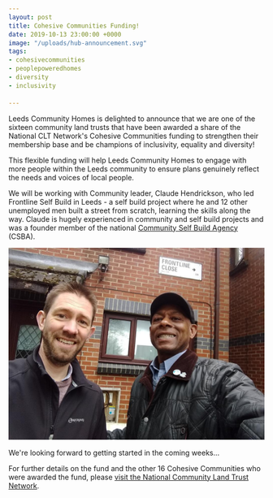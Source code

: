 ```yaml
---
layout: post
title: Cohesive Communities Funding!
date: 2019-10-13 23:00:00 +0000
image: "/uploads/hub-announcement.svg"
tags:
- cohesivecommunities
- peoplepoweredhomes
- diversity
- inclusivity

---
```

Leeds Community Homes is delighted to announce that we are one of the sixteen community land trusts that have been awarded a share of the National CLT Network's Cohesive Communities funding to strengthen their membership base and be champions of inclusivity, equality and diversity!

This flexible funding will help Leeds Community Homes to engage with more people within the Leeds community to ensure plans genuinely reflect the needs and voices of local people.

We will be working with Community leader, Claude Hendrickson, who led Frontline Self Build in Leeds - a self build project where he and 12 other unemployed men built a street from scratch, learning the skills along the way. Claude is hugely experienced in community and self build projects and was a founder member of the national [Community Self Build Agency](https://www.communityselfbuildagency.org.uk/) (CSBA).

![](/uploads/2019/10/14/D3O9_RBW4AIZmqA.jpg)

We're looking forward to getting started in the coming weeks...

For further details on the fund and the other 16 Cohesive Communities who were awarded the fund, please [visit the National Community Land Trust Network](http://www.communitylandtrusts.org.uk/article/2019/9/26/successful-cohesive-communities-fund-applicants-announced).